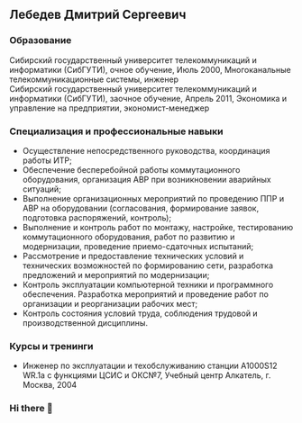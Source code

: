 ## Лебедев Дмитрий Сергеевич
### Образование
Сибирский государственный университет телекоммуникаций и информатики (СибГУТИ), очное обучение, Июль 2000, Многоканальные телекоммуникационные системы, инженер  
Сибирский государственный университет телекоммуникаций и информатики (СибГУТИ), заочное обучение, Апрель 2011, Экономика и управление на предприятии, экономист-менеджер

### Специализация и профессиональные навыки
- Осуществление непосредственного руководства, координация работы ИТР;
- Обеспечение бесперебойной работы коммутационного оборудования, организация АВР при возникновении аварийных ситуаций;
- Выполнение организационных мероприятий по проведению ППР и АВР на оборудовании (согласования, формирование заявок, подготовка распоряжений, контроль);
- Выполнение и контроль работ по монтажу, настройке, тестированию коммутационного оборудования, работ по развитию и модернизации, проведение приемо-сдаточных испытаний;
- Рассмотрение и предоставление технических условий и технических возможностей по формированию сети, разработка предложений и мероприятий по модернизации;
- Контроль эксплуатации компьютерной техники и программного обеспечения. Разработка мероприятий и проведение работ по организации и реорганизации рабочих мест;
- Контроль состояния условий труда, соблюдения трудовой и производственной дисциплины.

### Курсы и тренинги
- Инженер по эксплуатации и техобслуживанию станции A1000S12 WR.1a с функциями ЦСИС и ОКС№7, Учебный центр Алкатель, г. Москва, 2004




### Hi there 👋

<!--
**dsswan/dsswan** is a ✨ _special_ ✨ repository because its `README.md` (this file) appears on your GitHub profile.

Here are some ideas to get you started:

- 🔭 I’m currently working on ...
- 🌱 I’m currently learning ...
- 👯 I’m looking to collaborate on ...
- 🤔 I’m looking for help with ...
- 💬 Ask me about ...
- 📫 How to reach me: ...
- 😄 Pronouns: ...
- ⚡ Fun fact: ...
-->
